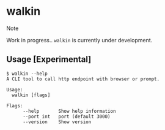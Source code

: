 # walkin
> [!NOTE]  
> Work in progress.. `walkin` is currently under development.

## Usage [Experimental]
```console
$ walkin --help
A CLI tool to call http endpoint with browser or prompt.

Usage:
  walkin [flags]

Flags:
      --help       Show help information
      --port int   port (default 3000)
      --version    Show version
```
